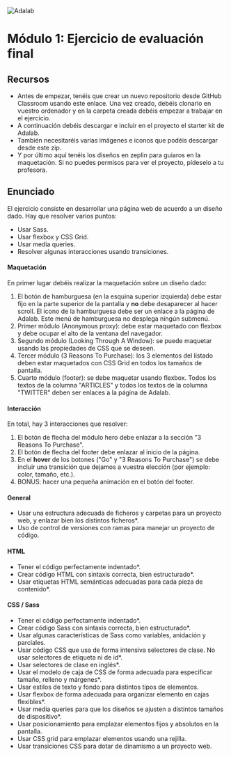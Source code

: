 ![Adalab](https://beta.adalab.es/resources/images/adalab-logo-155x61-bg-white.png)

# Módulo 1: Ejercicio de evaluación final

## Recursos

- Antes de empezar, tenéis que crear un nuevo repositorio desde GitHub Classroom usando este enlace.
  Una vez creado, debéis clonarlo en vuestro ordenador y en la carpeta creada debéis empezar a trabajar
  en el ejercicio.
- A continuación debéis descargar e incluir en el proyecto el starter kit de Adalab.
- También necesitaréis varias imágenes e iconos que podéis descargar desde este zip.
- Y por último aquí tenéis los diseños en zeplin para guiaros en la maquetación. Si no puedes permisos
  para ver el proyecto, pídeselo a tu profesora.

## Enunciado

El ejercicio consiste en desarrollar una página web de acuerdo a un diseño dado. Hay que resolver varios
puntos:

- Usar Sass.
- Usar flexbox y CSS Grid.
- Usar media queries.
- Resolver algunas interacciones usando transiciones.

#### Maquetación

En primer lugar debéis realizar la maquetación sobre un diseño dado:

1. El botón de hamburguesa (en la esquina superior izquierda) debe estar fijo en la parte superior de la pantalla y **no** debe desaparecer al hacer scroll. El icono de la hamburguesa debe ser un enlace a la página de Adalab. Este menú de hamburguesa no desplega ningún submenú.
2. Primer módulo (Anonymous proxy): debe estar maquetado con flexbox y debe ocupar el alto de la ventana del navegador.
3. Segundo módulo (Looking Through A Window): se puede maquetar usando las propiedades de CSS que se deseen.
4. Tercer módulo (3 Reasons To Purchase): los 3 elementos del listado deben estar maquetados con CSS Grid en todos los tamaños de pantalla.
5. Cuarto módulo (footer): se debe maquetar usando flexbox. Todos los textos de la columna "ARTICLES" y todos los textos de la columna "TWITTER" deben ser enlaces a la página de Adalab.

#### Interacción

En total, hay 3 interacciones que resolver:

1. El botón de flecha del módulo hero debe enlazar a la sección "3 Reasons To Purchase".
2. El botón de flecha del footer debe enlazar al inicio de la página.
3. En el **hover** de los botones ("Go" y "3 Reasons To Purchase") se debe incluir una transición que dejamos a vuestra elección (por ejemplo: color, tamaño, etc.).
4. BONUS: hacer una pequeña animación en el botón del footer.

#### General

- Usar una estructura adecuada de ficheros y carpetas para un proyecto web, y enlazar bien los distintos ficheros\*.
- Uso de control de versiones con ramas para manejar un proyecto de código.

#### HTML

- Tener el código perfectamente indentado\*.
- Crear código HTML con sintaxis correcta, bien estructurado\*.
- Usar etiquetas HTML semánticas adecuadas para cada pieza de contenido\*.

#### CSS / Sass

- Tener el código perfectamente indentado\*.
- Crear código Sass con sintaxis correcta, bien estructurado\*.
- Usar algunas características de Sass como variables, anidación y parciales.
- Usar código CSS que usa de forma intensiva selectores de clase. No usar selectores de etiqueta ni de id\*.
- Usar selectores de clase en inglés\*.
- Usar el modelo de caja de CSS de forma adecuada para especificar tamaño, relleno y márgenes\*.
- Usar estilos de texto y fondo para distintos tipos de elementos.
- Usar flexbox de forma adecuada para organizar elemento en cajas flexibles\*.
- Usar media queries para que los diseños se ajusten a distintos tamaños de dispositivo\*.
- Usar posicionamiento para emplazar elementos fijos y absolutos en la pantalla.
- Usar CSS grid para emplazar elementos usando una rejilla.
- Usar transiciones CSS para dotar de dinamismo a un proyecto web.
